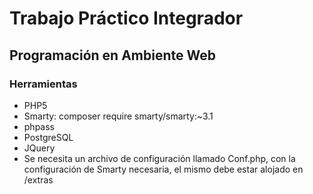 <h1>Trabajo Práctico Integrador</h1>
<h2>Programación en Ambiente Web</h2>
<h3>Herramientas</h3>
<ul>
	<li>PHP5</li>
	<li>Smarty: composer require smarty/smarty:~3.1</li>
	<li>phpass</li>
	<li>PostgreSQL</li>
	<li>JQuery</li>
	<li>Se necesita un archivo de configuración llamado Conf.php, con la configuración de Smarty necesaria, el mismo debe estar alojado en /extras</li>
</ul>

